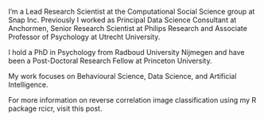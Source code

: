 I’m a Lead Research Scientist at the Computational Social Science group at Snap Inc. Previously I worked as Principal Data Science Consultant at Anchormen, Senior Research Scientist at Philips Research and Associate Professor of Psychology at Utrecht University.

I hold a PhD in Psychology from Radboud University Nijmegen and have been a Post-Doctoral Research Fellow at Princeton University.

My work focuses on Behavioural Science, Data Science, and Artificial Intelligence.

For more information on reverse correlation image classification using my R package rcicr, visit this post.
